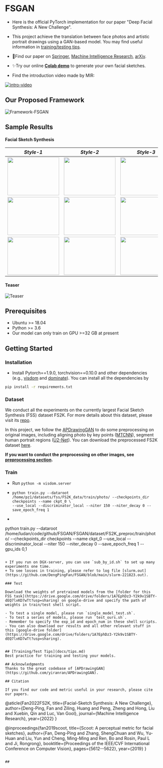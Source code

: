 
# FSGAN

+ Here is the official PyTorch implementation for our paper "Deep Facial Synthesis: A New Challenge".

+ This project achieve the translation between face photos and artistic portrait drawings using a GAN-based model.
    You may find useful information in  [training/testing tips](docs/tips.md).

+ 📕Find our paper on [Springer](https://link.springer.com/article/10.1007/s11633-022-1349-9), [Machine Intelligence Research](https://www.mi-research.net/en/article/doi/10.1007/s11633-022-1349-9), [arXiv](https://arxiv.org/abs/2112.15439).

+ ✨Try our online [**Colab demo**](https://colab.research.google.com/drive/1rv49wo3b4AZIIbEQdVQR2RfZF4p7YIOl?usp=sharing) to generate your own facial sketches.

+ Find the introduction video made by MIR:

[![intro-video](https://img.youtube.com/vi/gw_izg6fA3k/0.jpg)](https://youtu.be/gw_izg6fA3k)

## Our Proposed Framework

![Framework-FSGAN](README.assets/Framework-FSGAN.png)

## Sample Results

#### Facial Sketch Synthesis

|                       *Style-1*                       |                      *Style-2*                       |                       *Style-3*                       |
| :---------------------------------------------------: | :--------------------------------------------------: | :---------------------------------------------------: |
| <img src="README.assets/0.gif"  height=125 width=170> | <img src="README.assets/1.gif" height=125 width=170> | <img src="README.assets/2.gif" height=125 width=170>  |
| <img src="README.assets/3.gif" height=125 width=170>  | <img src="README.assets/4.gif" height=125 width=170> | <img src="README.assets/5.gif" height=125 width=170>  |
| <img src="README.assets/8.gif" height=125 width=170>  | <img src="README.assets/9.gif" height=125 width=170> | <img src="README.assets/10.gif" height=125 width=170> |

#### Teaser

![Teaser](README.assets/Teaser.png)

## Prerequisites
- Ubuntu >= 18.04
- Python >= 3.6
- Our model can only train on GPU >=32 GB at present


## Getting Started
### Installation
- Install Pytorch\=\=1.9.0, torchvision\=\=0.10.0 and other dependencies (e.g., [visdom](https://github.com/facebookresearch/visdom) and [dominate](https://github.com/Knio/dominate)). You can install all the dependencies by
```bash
pip install -r requirements.txt
```

### Dataset

We conduct all the experiments on the currently largest Facial Sketch Synthesis (FSS) dataset FS2K. For more details about this dataset, please visit its [repo](https://github.com/DengPingFan/FS2K).

In this project, we follow the [APDrawingGAN](https://github.com/yiranran/APDrawingGAN/) to do some preprocessing on original images, including aligning photo by key points ([MTCNN](https://arxiv.org/abs/1604.02878)), segment human portrait regions ([U2-Net](https://arxiv.org/abs/2005.09007)). You can download the preprocessed FS2K dataset [here](https://drive.google.com/drive/folders/1A7EphDz3-Y2k9v1SBTY-dEQ7lxKD7wTt?usp=sharing).

**If you want to conduct the preprocessing on other images, see [preprocessing section](preprocess/readme.md).**

### Train
- Run `python -m visdom.server`

- ```shell
  python train.py --dataroot /home/pz1/datasets/fss/FS2K_data/train/photo/ --checkpoints_dir checkpoints --name ckpt_0 \
  --use_local --discriminator_local --niter 150 --niter_decay 0 --save_epoch_freq 1
  ```
- ```shell
python train.py --dataroot /home/ludan/code/github/FSGAN/FSGAN/dataset/FS2K_preproc/train/photo/ --checkpoints_dir checkpoints --name ckpt_0 --use_local --discriminator_local --niter 150 --niter_decay 0 --save_epoch_freq 1 --gpu_ids 0,1
```

+ If you run on DGX-server, you can use `sub_by_id.sh` to set up many experiments one time.
+ To see losses in training, please refer to log file [slurm.out](https://github.com/DengPingFan/FSGAN/blob/main/slurm-221823.out).

### Test

Download the weights of pretrained models from the [folder for this FSS task](https://drive.google.com/drive/folders/1A7EphDz3-Y2k9v1SBTY-dEQ7lxKD7wTt?usp=sharing) on google-drive and specify the path of weights in train/test shell script.

- To test a single model, please run `single_model_test.sh`.
- To test a series of models, please run `test_ours.sh`.
- Remember to specify the exp_id and epoch_num in these shell scripts.
- You can also download our results and all other relevant stuff in this [google-drive folder](https://drive.google.com/drive/folders/1A7EphDz3-Y2k9v1SBTY-dEQ7lxKD7wTt?usp=sharing).


## [Training/Test Tips](docs/tips.md)
Best practice for training and testing your models.

## Acknowledgments
Thanks to the great codebase of [APDrawingGAN](https://github.com/yiranran/APDrawingGAN).

## Citation

If you find our code and metric useful in your research, please cite our papers.

```
@aticle{Fan2022FS2K,
  title={Facial-Sketch Synthesis: A New Challenge},
  author={Deng-Ping, Fan and Ziling, Huang and Peng, Zheng and Hong, Liu and Xuebin, Qin and Luc, Van Gool},
  journal={Machine Intelligence Research},
  year={2022}
}

@inproceedings{fan2019scoot,
  title={Scoot: A perceptual metric for facial sketches},
  author={Fan, Deng-Ping and Zhang, ShengChuan and Wu, Yu-Huan and Liu, Yun and Cheng, Ming-Ming and Ren, Bo and Rosin, Paul L and Ji, Rongrong},
  booktitle={Proceedings of the IEEE/CVF International Conference on Computer Vision},
  pages={5612--5622},
  year={2019}
}
```

## 
